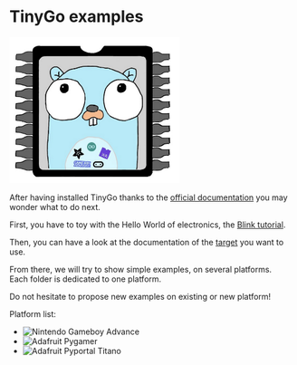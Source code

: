 # TinyGo examples

<img src="tinygo-examples.png" width="300"/>

After having installed TinyGo thanks to the [official documentation](https://tinygo.org/getting-started/install/) you may wonder what to do next.

First, you have to toy with the Hello World of electronics, the [Blink tutorial](https://tinygo.org/docs/tutorials/blinky/). 

Then, you can have a look at the documentation of the [target](https://tinygo.org/docs/reference/microcontrollers/) you want to use.

From there, we will try to show simple examples, on several platforms.<br/>
Each folder is dedicated to one platform.

Do not hesitate to propose new examples on existing or new platform!

Platform list:
- ![Nintendo Gameboy Advance](gba/)
- ![Adafruit Pygamer](pygamer/)
- ![Adafruit Pyportal Titano](titano/)
